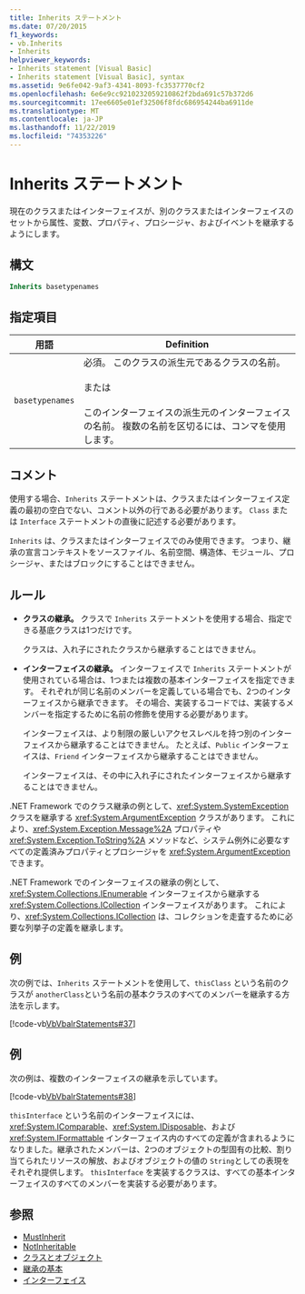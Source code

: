 ```yaml
---
title: Inherits ステートメント
ms.date: 07/20/2015
f1_keywords:
- vb.Inherits
- Inherits
helpviewer_keywords:
- Inherits statement [Visual Basic]
- Inherits statement [Visual Basic], syntax
ms.assetid: 9e6fe042-9af3-4341-8093-fc3537770cf2
ms.openlocfilehash: 6e6e9cc9210232059210862f2bda691c57b372d6
ms.sourcegitcommit: 17ee6605e01ef32506f8fdc686954244ba6911de
ms.translationtype: MT
ms.contentlocale: ja-JP
ms.lasthandoff: 11/22/2019
ms.locfileid: "74353226"
---
```

# <a name="inherits-statement"></a>Inherits ステートメント
現在のクラスまたはインターフェイスが、別のクラスまたはインターフェイスのセットから属性、変数、プロパティ、プロシージャ、およびイベントを継承するようにします。  
  
## <a name="syntax"></a>構文  
  
```vb  
Inherits basetypenames  
```  
  
## <a name="parts"></a>指定項目  
  
|用語|Definition|  
|---|---|  
|`basetypenames`|必須。 このクラスの派生元であるクラスの名前。<br /><br /> または<br /><br /> このインターフェイスの派生元のインターフェイスの名前。 複数の名前を区切るには、コンマを使用します。|  
  
## <a name="remarks"></a>コメント  
 使用する場合、`Inherits` ステートメントは、クラスまたはインターフェイス定義の最初の空白でない、コメント以外の行である必要があります。 `Class` または `Interface` ステートメントの直後に記述する必要があります。  
  
 `Inherits` は、クラスまたはインターフェイスでのみ使用できます。 つまり、継承の宣言コンテキストをソースファイル、名前空間、構造体、モジュール、プロシージャ、またはブロックにすることはできません。  
  
## <a name="rules"></a>ルール  
  
- **クラスの継承。** クラスで `Inherits` ステートメントを使用する場合、指定できる基底クラスは1つだけです。  
  
     クラスは、入れ子にされたクラスから継承することはできません。  
  
- **インターフェイスの継承。** インターフェイスで `Inherits` ステートメントが使用されている場合は、1つまたは複数の基本インターフェイスを指定できます。 それぞれが同じ名前のメンバーを定義している場合でも、2つのインターフェイスから継承できます。 その場合、実装するコードでは、実装するメンバーを指定するために名前の修飾を使用する必要があります。  
  
     インターフェイスは、より制限の厳しいアクセスレベルを持つ別のインターフェイスから継承することはできません。 たとえば、`Public` インターフェイスは、`Friend` インターフェイスから継承することはできません。  
  
     インターフェイスは、その中に入れ子にされたインターフェイスから継承することはできません。  
  
 .NET Framework でのクラス継承の例として、<xref:System.SystemException> クラスを継承する <xref:System.ArgumentException> クラスがあります。 これにより、<xref:System.Exception.Message%2A> プロパティや <xref:System.Exception.ToString%2A> メソッドなど、システム例外に必要なすべての定義済みプロパティとプロシージャを <xref:System.ArgumentException> できます。  
  
 .NET Framework でのインターフェイスの継承の例として、<xref:System.Collections.IEnumerable> インターフェイスから継承する <xref:System.Collections.ICollection> インターフェイスがあります。 これにより、<xref:System.Collections.ICollection> は、コレクションを走査するために必要な列挙子の定義を継承します。  
  
## <a name="example"></a>例  
 次の例では、`Inherits` ステートメントを使用して、`thisClass` という名前のクラスが `anotherClass`という名前の基本クラスのすべてのメンバーを継承する方法を示します。  
  
 [!code-vb[VbVbalrStatements#37](~/samples/snippets/visualbasic/VS_Snippets_VBCSharp/VbVbalrStatements/VB/Class1.vb#37)]  
  
## <a name="example"></a>例  
 次の例は、複数のインターフェイスの継承を示しています。  
  
 [!code-vb[VbVbalrStatements#38](~/samples/snippets/visualbasic/VS_Snippets_VBCSharp/VbVbalrStatements/VB/Class1.vb#38)]  
  
 `thisInterface` という名前のインターフェイスには、<xref:System.IComparable>、<xref:System.IDisposable>、および <xref:System.IFormattable> インターフェイス内のすべての定義が含まれるようになりました。継承されたメンバーは、2つのオブジェクトの型固有の比較、割り当てられたリソースの解放、およびオブジェクトの値の `String`としての表現をそれぞれ提供します。 `thisInterface` を実装するクラスは、すべての基本インターフェイスのすべてのメンバーを実装する必要があります。  
  
## <a name="see-also"></a>参照

- [MustInherit](../../../visual-basic/language-reference/modifiers/mustinherit.md)
- [NotInheritable](../../../visual-basic/language-reference/modifiers/notinheritable.md)
- [クラスとオブジェクト](../../../visual-basic/programming-guide/language-features/objects-and-classes/index.md)
- [継承の基本](../../../visual-basic/programming-guide/language-features/objects-and-classes/inheritance-basics.md)
- [インターフェイス](../../../visual-basic/programming-guide/language-features/interfaces/index.md)
